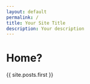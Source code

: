 ```yaml
---
layout: default
permalink: /
title: Your Site Title
description: Your description
---
```


# Home?

{{ site.posts.first }}

